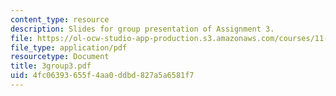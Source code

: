 ```yaml
---
content_type: resource
description: Slides for group presentation of Assignment 3.
file: https://ol-ocw-studio-app-production.s3.amazonaws.com/courses/11-946j-beijing-urban-design-studio-summer-2004/4fc06393655f4aa0ddbd827a5a6581f7_3group3.pdf
file_type: application/pdf
resourcetype: Document
title: 3group3.pdf
uid: 4fc06393-655f-4aa0-ddbd-827a5a6581f7
---
```

